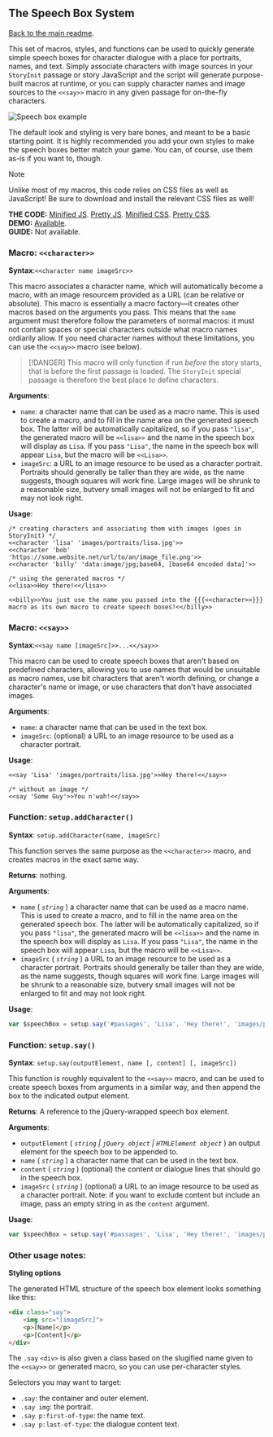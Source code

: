 ## The Speech Box System

[Back to the main readme](./README.md).

This set of macros, styles, and functions can be used to quickly generate simple speech boxes for character dialogue with a place for portraits, names, and text. Simply associate characters with image sources in your `StoryInit` passage or story JavaScript and the script will generate purpose-built macros at runtime, or you can supply character names and image sources to the `<<say>>` macro in any given passage for on-the-fly characters.

![Speech box example](https://i.imgur.com/CkI3K8Q.png)

The default look and styling is very bare bones, and meant to be a basic starting point. It is highly recommended you add your own styles to make the speech boxes better match your game. You can, of course, use them as-is if you want to, though.

> [!NOTE]
> Unlike most of my macros, this code relies on CSS files as well as JavaScript! Be sure to download and install the relevant CSS files as well!

**THE CODE:** [Minified JS](https://github.com/ChapelR/custom-macros-for-sugarcube-2/blob/master/scripts/minified/speech.min.js). [Pretty JS](https://github.com/ChapelR/custom-macros-for-sugarcube-2/blob/master/scripts/speech.js). [Minified CSS](https://github.com/ChapelR/custom-macros-for-sugarcube-2/blob/master/scripts/minified/speech.min.css). [Pretty CSS](https://github.com/ChapelR/custom-macros-for-sugarcube-2/blob/master/scripts/speech.css).  
**DEMO:** [Available](http://macros.twinelab.net/demo?macro=speech).  
**GUIDE:** Not available.

### Macro: `<<character>>`

**Syntax**:`<<character name imageSrc>>`

This macro associates a character name, which will automatically become a macro, with an image resourcem provided as a URL (can be relative or absolute). This macro is essentially a macro factory&mdash;it creates other macros based on the arguments you pass. This means that the `name` argument must therefore follow the parameters of normal macros: it must not contain spaces or special characters outside what macro names ordiarily allow. If you need character names without these limitations, you can use the `<<say>>` macro (see below). 

> [!DANGER]
> This macro will only function if run *before* the story starts, that is before the first passage is loaded. The `StoryInit` special passage is therefore the best place to define characters.

**Arguments**:

- `name`: a character name that can be used as a macro name. This is used to create a macro, and to fill in the name area on the generated speech box. The latter will be automatically capitalized, so if you pass `"lisa"`, the generated macro will be `<<lisa>>` and the name in the speech box will display as `Lisa`. If you pass `"Lisa"`, the name in the speech box will appear `Lisa`, but the macro will be `<<Lisa>>`.
- `imageSrc`: a URL to an image resource to be used as a character portrait. Portraits should generally be taller than they are wide, as the name suggests, though squares will work fine. Large images will be shrunk to a reasonable size, butvery  small images will not be enlarged to fit and may not look right.

**Usage**:

```
/* creating characters and associating them with images (goes in StoryInit) */
<<character 'lisa' 'images/portraits/lisa.jpg'>>
<<character 'bob' 'https://some.website.net/url/to/an/image_file.png'>>
<<character 'billy' 'data:image/jpg;base64, [base64 encoded data]'>>

/* using the generated macros */
<<lisa>>Hey there!<</lisa>>

<<billy>>You just use the name you passed into the {{{<<character>>}}} macro as its own macro to create speech boxes!<</billy>>
```

### Macro: `<<say>>`

**Syntax**:`<<say name [imageSrc]>>...<</say>>`

This macro can be used to create speech boxes that aren't based on predefined characters, allowing you to use names that would be unsuitable as macro names, use bit characters that aren't worth defining, or change a character's name or image, or use characters that don't have associated images.

**Arguments**:

- `name`: a character name that can be used in the text box.
- `imageSrc`: (optional) a URL to an image resource to be used as a character portrait.

**Usage**:

```
<<say 'Lisa' 'images/portraits/lisa.jpg'>>Hey there!<</say>>

/* without an image */
<<say 'Some Guy'>>You n'wah!<</say>>
```

### Function: `setup.addCharacter()`

**Syntax**: `setup.addCharacter(name, imageSrc)`

This function serves the same purpose as the `<<character>>` macro, and creates macros in the exact same way.

**Returns**: nothing.

**Arguments**:

- `name` ( *`string`* ) a character name that can be used as a macro name. This is used to create a macro, and to fill in the name area on the generated speech box. The latter will be automatically capitalized, so if you pass `"lisa"`, the generated macro will be `<<lisa>>` and the name in the speech box will display as `Lisa`. If you pass `"Lisa"`, the name in the speech box will appear `Lisa`, but the macro will be `<<Lisa>>`.
- `imageSrc` ( *`string`* ) a URL to an image resource to be used as a character portrait. Portraits should generally be taller than they are wide, as the name suggests, though squares will work fine. Large images will be shrunk to a reasonable size, butvery  small images will not be enlarged to fit and may not look right.

**Usage**:

```javascript
var $speechBox = setup.say('#passages', 'Lisa', 'Hey there!', 'images/portraits/lisa.jpg');
```

### Function: `setup.say()`

**Syntax**: `setup.say(outputElement, name [, content] [, imageSrc])`

This function is roughly equivalent to the `<<say>>` macro, and can be used to create speech boxes from arguments in a similar way, and then append the box to the indicated output element.

**Returns**: A reference to the jQuery-wrapped speech box element.

**Arguments**:

- `outputElement` ( *`string` | `jQuery object` | `HTMLElement object`* ) an output element for the speech box to be appended to.
- `name` ( *`string`* ) a character name that can be used in the text box.
- `content` ( *`string`* ) (optional) the content or dialogue lines that should go in the speech box.
- `imageSrc` ( *`string`* ) (optional) a URL to an image resource to be used as a character portrait. Note: if you want to exclude content but include an image, pass an empty string in as the `content` argument.

**Usage**:

```javascript
var $speechBox = setup.say('#passages', 'Lisa', 'Hey there!', 'images/portraits/lisa.jpg');
```

### Other usage notes:

**Styling options**

The generated HTML structure of the speech box element looks something like this:

```html
<div class="say">
    <img src="[imageSrc]">
    <p>[Name]</p>
    <p>[Content]</p>
</div>
```

The `.say` `<div>` is also given a class based on the slugified name given to the `<<say>>` or generated macro, so you can use per-character styles.

Selectors you may want to target:

- `.say`: the container and outer element.
- `.say img`: the portrait.
- `.say p:first-of-type`: the name text.
- `.say p:last-of-type`: the dialogue content text.